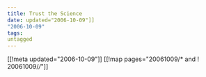 ```yaml
---
title: Trust the Science
date: updated="2006-10-09"]]
"2006-10-09"
tags:
untagged
---
```

[[!meta updated="2006-10-09"]]
[[!map pages="20061009/* and ! 20061009/*/*"]]
